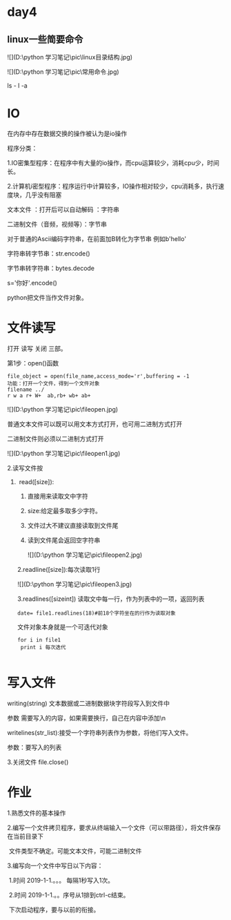 

# day4

## linux一些简要命令

![](D:\python 学习笔记\pic\linux目录结构.jpg)



![](D:\python 学习笔记\pic\常用命令.jpg)

ls - l -a

# IO

在内存中存在数据交换的操作被认为是io操作

程序分类：

​	1.IO密集型程序：在程序中有大量的io操作，而cpu运算较少，消耗cpu少，时间长。

​	2.计算机i密型程序：程序运行中计算较多，IO操作相对较少，cpu消耗多，执行速度块，几乎没有阻塞

文本文件 ：打开后可以自动解码 ：字符串

二进制文件（音频，视频等）：字节串

对于普通的Ascii编码字符串，在前面加B转化为字节串 例如b'hello'

字符串转字节串：str.encode()

字节串转字符串：bytes.decode

s='你好'.encode()



python把文件当作文件对象。

# 文件读写

打开 读写 关闭 三部。

第1步：open()函数

```
file_object = open(file_name,access_mode='r',buffering = -1
功能：打开一个文件，得到一个文件对象
filename ../
r w a r+ W+  ab,rb+ wb+ ab+
```

![](D:\python 学习笔记\pic\fileopen.jpg)

普通文本文件可以既可以用文本方式打开，也可用二进制方式打开

二进制文件则必须以二进制方式打开

![](D:\python 学习笔记\pic\fileopen1.jpg)

2.读写文件按

1. ​	read([size]):

   1. 直接用来读取文中字符

   2. size:给定最多取多少字符。

   3. 文件过大不建议直接读取到文件尾

   4. 读到文件尾会返回空字符串

      ![](D:\python 学习笔记\pic\fileopen2.jpg)

   2.readline([size]):每次读取1行

   ![](D:\python 学习笔记\pic\fileopen3.jpg)

   3.readlines([sizeint]) 读取文中每一行，作为列表中的一项，返回列表

   ```
   date= file1.readlines(18)#前18个字符坐在的行作为读取对象 
   ```

   文件对象本身就是一个可迭代对象

   ```
   for i in file1
   	print i 每次迭代
   	
   ```

   

# 写入文件

writing(string) 文本数据或二进制数据块字符段写入到文件中

参数 需要写入的内容，如果需要换行，自己在内容中添加\n

writelines(str_list):接受一个字符串列表作为参数，将他们写入文件。

参数：要写入的列表





3.关闭文件 file.close()



# 作业

1.熟悉文件的基本操作

2.编写一个文件拷贝程序，要求从终端输入一个文件（可以带路径），将文件保存在当前目录下

​	文件类型不确定。可能文本文件，可能二进制文件

3.编写向一个文件中写日以下内容：

​	1.时间 2019-1-1.。。。 每隔1秒写入1次。

​	2.时间 2019-1-1.。。序号从1排到ctrl-c结束。

​	下次启动程序，要与以前的衔接。



